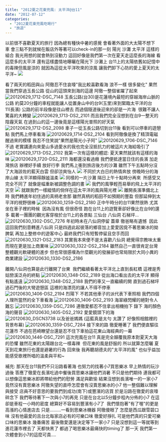 ```yaml
---
title: "2012夏之花東兜風: 太平洋@台11"
date: "2012-07-12"
categories: 
  - "2012夏花東兜風吃喝行"
  - "旅遊"
---
```


以前很不喜歡夏天的旅行 因為總有種快中暑的感覺 會看著外面的大太陽不想下車 會三點不到就候在飯店外等著可以check-in的那一刻 陽光 沙灘 太平洋 這樣的組合 我光用想的就會熱到沒動力 這回好像是我們第一次在夏天走這麼長的海線 看這麼多的太平洋 還有這樣盡情地曝曬在陽光下 沙灘上 台11上的太陽依舊如記憶中的毒辣但風是涼的 就因為這從太平洋吹來的涼風 讓我們卸下心防的愛上夏天的太平洋~ ![](images/7547021624_8f1f5cbbab.jpg)

看了兩天的稻田與山 阿徹忍不住哀嚎"我比較喜歡看海 浪不一樣 很多變化" 果然當我們穿過玉長公路 從山的這頭來到海的這邊 阿徹一整個雀躍了起來 ![20120629_1712-DSC_7148](images/7491564004_9163c9b2f7.jpg) 玉長公路(台30)是花蓮境內最短的穿越海岸山脈的公路 約莫20分鐘的車程就能讓人從置身山中的台9(玉里)來到緊臨太平洋的台11(長濱) 公路的前半段像是往山裡去 而過個隧道後迎來的卻是一片海  很難不讓人驚喜的大轉變 ![20120629_1713-DS2_2101](images/7491563790_0d840c8195.jpg) 而且我們完全沒想到在台9一整天的陰霾天氣 在過到山的這一邊後竟是這樣陽光普照的好天氣 ![20120629_1712-DS2_2098](images/7491564216_3d1c51dabd.jpg) 車子一從玉長公路切到台11後 看到可以停車的遊憩點 我們馬上停車看海 ![20120629_1714-DS2_2104](images/7491563386_db970e3f5f.jpg) 看到阿徹像是換了精頂電磁醒過來的模樣 我忍不住笑說"果然是陽光小子阿" ![20120629_1706-DSC_7146](images/7491564400_28864401ac.jpg) 不過 老實講連向來愛山多過愛水的我也完全沒抵抗力的被這片大海給吸引了 ![20120629_1713-DS2_2102](images/7491563560_7387c5aba7.jpg) 我第一次有這樣的體認: 夏天果然就該有這樣的海味 ![20120629_1720-DS2_2111](images/7491562710_7d45cf8c1d.jpg) 海都還沒看過癮 我們便抵達當日住的長濱 加走灣旅店 辦裡好手續 放好行李 我們馬上衝到旅店後方的沙灘 雖然下午五點時分沒了大海該佐的藍天白雲 但卻涼爽怡人 ![](images/7491559478_0ac9dded65.jpg) 不同於大白日的熱情奔放 傍晚時分的海岸山線 太平洋顯得靜謐溫柔 ![](images/7491559706_681398dd06.jpg) 同樣的一片沙灘 隔日上午十點時分再來  所感受又完全不同了 就像是幅重新被調整色調的畫 ![](images/7547021406_0e1043c480.jpg) 我們的風箏輕而易舉的飛上太平洋的天空 ![](images/7547020046_ac19acb2fb.jpg) 就跟我們一樣縱情的倘佯在這太平洋的風與陽光裡 ![](images/7547022116_d68d229136.jpg) 離開長濱準備北上時 我們轉進年初住過的真柄老舍那 雖然真柄的稻田不如預期的豐盈 但那延伸到太平洋的視野很棒 ![20120630_1259-DS2_2180](images/7547015628_45f6da62f1.jpg) 正中午時分的台11果然很熱 尤其坐在車子裡的時候  因為沒有風 但很奇怪 跑在台11上的遊覽車卻好像比在台9的還多 載著一團團的觀光客穿梭於台11上的各景點 三仙台 八仙洞 石梯坪... ![20120630_1302-DSC_7276](images/7547015458_dac5f61d98.jpg) 年初時未在八仙洞停留 蓋章 徹爸略有遺憾  因此這回我們刻意轉進八仙洞 只是四週此起彼落的鄉音加上愛愛因覓不著思樂冰的拗脾氣 再加上整修中的遊客中心 最終我們只有短暫停留且空手而回 ![20120630_1321-DS2_2183](images/7547015180_3165539178.jpg) 其實我本來便不是太喜歡八仙洞 總覺得宗教味太重 而現在更是加上商業味 ![20120630_1322-DS2_2184](images/7547014950_6e32aaa8b4.jpg) 雖然自己一直很肯定台灣整體觀光軟硬體的進步 但也常很感嘆為什麼觀光的發展卻也常局限於大同小異的商業建設 ![20120630_1330-DS2_2186](images/7547014356_6234a2764e.jpg) 

離開八仙洞也算是此行離開了台東  我們繼續看著太平洋北上直到長紅橋 這裡是秀姑巒溪泛舟的終點 ![20120630_1348-DS2_2189](images/7547013702_9076e69870.jpg) 從出海口看出去的太平洋 顯得有點遙遠 ![20120630_1348-DS2_2188](images/7547014034_028e866f3f.jpg) 我們的車又一直繼續的開 直到過石梯坪 過石門後的大彎遊憩區 這裡的海漂亮的讓人不得不停車 ![20120630_1406-DS2_2194](images/7547012132_5bb1dd07b6.jpg) 烈陽下 不若其他車子的派代表下車照相 我們四個人理所當然的全下車看海 ![20120630_1406-DS2_2193](images/7547012344_03efb7ba8d.jpg) 海翠綠閃耀的絕對令人難忘 ![20120630_1359-DSC_7286](images/7547013262_aa67cce5e7.jpg) 連徹愛都忍不住拿出相機拍下 錄下 海的顏色 海的聲音 ![20120630_1405-DS2_2192](images/7547012590_42d50d879c.jpg) 愛愛鏡頭下的海 ![20120630_DSCN3738](images/7547012960_2df1c22c3b.jpg) 以及爸爸媽媽 (這藍真是太勻 太讚了 好像照相館裡的背景布幕) ![20120630_1359-DSC_7284](images/7547013476_6d74cc8c5c.jpg) 接下來的路 徹愛睡著了 我們便直驅往花蓮市 不過在芭崎瞭望台還是忍不住下車拍這花東山海經典的一幕 ![20120630_1446-DSC_7291](images/7547011602_50453a8141.jpg) 這次兜風在台11 真是完全顛覆我原本對夏天大海的恐懼 雖然花東的太陽跟台北一樣毒辣  但花東的風是舒服的 所以就算怎麼曬 夏天到花東旅行也還是避暑的行為 回來後 我再聽胡德夫的"太平洋的風" 也似乎益加能感受歌裡所唱的溫柔與平和~

補充: 那天在台11我們不只沿路看著海 也努力的找著小7買思樂冰 早上熱情的玩沙過後 答應了徹愛在長濱吃過中餐後買思樂冰讓他們消暑 不只是他們期待 連我都可以想像這思樂冰即將帶給他們的慰勞 滿足與歡愉 結果沒想到長濱唯一的一家小7竟然沒有賣思樂冰 阿徹失望的直呼怎麼會有沒賣思樂冰的小7 他一整個難以理解與接受 店員不好意思的要我們到成功(南下)或豐濱的店買 於是沿路在徹愛的哀嚎 碎念下 我們等待著下一次與小7的再見 只是在台北以5分鐘步程內分佈的小7 在這卻是車程一小時的密度 總算好不容易到豐濱有小7了  我們懷抱著"有了喔"的更是高漲的心情進店去 只是.........一看到思樂冰機器 阿徹傻眼了 怎麼是西瓜跟雪碧口味 沒有他最愛的且台北每家店必有的可樂口味 徹愛好掙扎 可是他們真的只愛可樂口味的思樂冰 幾番痛苦 最後徹愛還是決定等下一家小7 只是沒想到這一等就等到進花蓮市裡去了 天都快黑了 都過了喝思樂冰最痛快的timing了 那一天 我們第一次體會到小7的這麼可貴....

